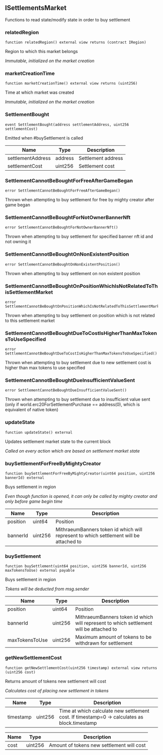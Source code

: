 ## ISettlementsMarket


Functions to read state/modify state in order to buy settlement





### relatedRegion

```solidity
function relatedRegion() external view returns (contract IRegion)
```

Region to which this market belongs

_Immutable, initialized on the market creation_




### marketCreationTime

```solidity
function marketCreationTime() external view returns (uint256)
```

Time at which market was created

_Immutable, initialized on the market creation_




### SettlementBought

```solidity
event SettlementBought(address settlementAddress, uint256 settlementCost)
```

Emitted when #buySettlement is called


| Name | Type | Description |
| ---- | ---- | ----------- |
| settlementAddress | address | Settlement address |
| settlementCost | uint256 | Settlement cost |



### SettlementCannotBeBoughtForFreeAfterGameBegan

```solidity
error SettlementCannotBeBoughtForFreeAfterGameBegan()
```

Thrown when attempting to buy settlement for free by mighty creator after game began





### SettlementCannotBeBoughtForNotOwnerBannerNft

```solidity
error SettlementCannotBeBoughtForNotOwnerBannerNft()
```

Thrown when attempting to buy settlement for specified banner nft id and not owning it





### SettlementCannotBeBoughtOnNonExistentPosition

```solidity
error SettlementCannotBeBoughtOnNonExistentPosition()
```

Thrown when attempting to buy settlement on non existent position





### SettlementCannotBeBoughtOnPositionWhichIsNotRelatedToThisSettlementMarket

```solidity
error SettlementCannotBeBoughtOnPositionWhichIsNotRelatedToThisSettlementMarket()
```

Thrown when attempting to buy settlement on position which is not related to this settlement market





### SettlementCannotBeBoughtDueToCostIsHigherThanMaxTokensToUseSpecified

```solidity
error SettlementCannotBeBoughtDueToCostIsHigherThanMaxTokensToUseSpecified()
```

Thrown when attempting to buy settlement due to new settlement cost is higher than max tokens to use specified





### SettlementCannotBeBoughtDueInsufficientValueSent

```solidity
error SettlementCannotBeBoughtDueInsufficientValueSent()
```

Thrown when attempting to buy settlement due to insufficient value sent (only if world.erc20ForSettlementPurchase == address(0), which is equivalent of native token)





### updateState

```solidity
function updateState() external
```

Updates settlement market state to the current block

_Called on every action which are based on settlement market state_




### buySettlementForFreeByMightyCreator

```solidity
function buySettlementForFreeByMightyCreator(uint64 position, uint256 bannerId) external
```

Buys settlement in region

_Even though function is opened, it can only be called by mighty creator and only before game begin time_

| Name | Type | Description |
| ---- | ---- | ----------- |
| position | uint64 | Position |
| bannerId | uint256 | MithraeumBanners token id which will represent to which settlement will be attached to |



### buySettlement

```solidity
function buySettlement(uint64 position, uint256 bannerId, uint256 maxTokensToUse) external payable
```

Buys settlement in region

_Tokens will be deducted from msg.sender_

| Name | Type | Description |
| ---- | ---- | ----------- |
| position | uint64 | Position |
| bannerId | uint256 | MithraeumBanners token id which will represent to which settlement will be attached to |
| maxTokensToUse | uint256 | Maximum amount of tokens to be withdrawn for settlement |



### getNewSettlementCost

```solidity
function getNewSettlementCost(uint256 timestamp) external view returns (uint256 cost)
```

Returns amount of tokens new settlement will cost

_Calculates cost of placing new settlement in tokens_

| Name | Type | Description |
| ---- | ---- | ----------- |
| timestamp | uint256 | Time at which calculate new settlement cost. If timestamp=0 -> calculates as block.timestamp |

| Name | Type | Description |
| ---- | ---- | ----------- |
| cost | uint256 | Amount of tokens new settlement will cost |


